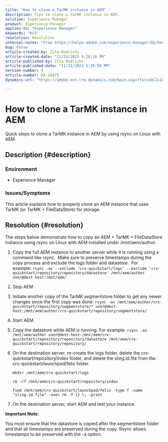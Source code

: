 ```yaml
---
title: "How to clone a TarMK instance in AEM"
description: Tips to clone a TarMK instance in AEM.
solution: Experience Manager
product: Experience Manager
applies-to: "Experience Manager"
keywords: "KCS"
resolution: Resolution
internal-notes: "From https://helpx.adobe.com/experience-manager/kb/how-to-clone-an-AEM-TarMK-instance-AEM.html"
bug: False
article-created-by: Zita Rodricks
article-created-date: "11/21/2023 5:28:16 PM"
article-published-by: Zita Rodricks
article-published-date: "11/21/2023 5:29:58 PM"
version-number: 4
article-number: KA-16875
dynamics-url: "https://adobe-ent.crm.dynamics.com/main.aspx?forceUCI=1&pagetype=entityrecord&etn=knowledgearticle&id=5cbc745a-9388-ee11-8179-6045bd006295"

---
```

# How to clone a TarMK instance in AEM


Quick steps to clone a TarMK instance in AEM by using rsync on Linux with AEM.

## Description {#description}


### <b>Environment</b>

- Experience Manager




### <b>Issues/Symptoms</b>

This article explains how to properly clone an AEM instance that uses TarMK (or TarMK + FileDataStore) for storage.


## Resolution {#resolution}


The steps below demonstrate how to copy an AEM + TarMK + FileDataStore instance using rsync on Linux with AEM installed under /mnt/aem/author.

1. Copy the full AEM instance to another server while it is running using a command like rsync.  Make sure to preserve timestamps during the copy process and exclude the logs folder and datastore.  For example: `rsync -av --exclude 'crx-quickstart/logs' --exclude 'crx-quickstart/repository/repository/datastore' /mnt/aem/author user@dest-host:/mnt/aem/`
2. Stop AEM
3. Initiate another copy of the TarMK segmentstore folder to get any newer changes since the first copy was done: `rsync -av /mnt/aem/author/crx-quickstart/repository/segmentstore/* user@dest-host:/mnt/aem/author/crx-quickstart/repository/segmentstore/`
4. Start AEM.
5. Copy the datastore while AEM is running. For example: `rsync -av /mnt/aem/author user@dest-host:/mnt/aem/crx-quickstart/repository/repository/datastore /mnt/aem/crx-quickstart/repository/repository/`
6. On the destination server, re-create the logs folder, delete the crx-quickstart/repository/index folder, and delete the sling.id.file from the crx-quickstart/launchpad/felix folder.

    `mkdir /mnt/aem/crx-quickstart/logs`

    `rm -rf /mnt/aem/crx-quickstart/repository/index`

    `find /mnt/aem/crx-quickstart/launchpad/felix -type f -name "sling.id.file" -exec rm -f {} \; -print`
7. On the destination server, start AEM and test your instance.


<b>Important Note:</b>

You must ensure that the datastore is copied after the segmentstore folder and that all timestamps are preserved during the copy. Rsync allows timestamps to be preserved with the -a option.
